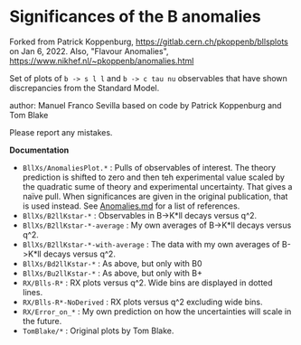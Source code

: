 Significances of the B anomalies
=================================

Forked from Patrick Koppenburg, https://gitlab.cern.ch/pkoppenb/bllsplots on Jan 6, 2022. Also, "Flavour Anomalies", https://www.nikhef.nl/~pkoppenb/anomalies.html

Set of plots of `b -> s l l` and `b -> c tau nu` observables that have shown discrepancies from the Standard Model.

author: Manuel Franco Sevilla based on code by Patrick Koppenburg and Tom Blake

Please report any mistakes.

**Documentation**
- `BllXs/AnomaliesPlot.*` : Pulls of observables of interest. The theory prediction is shifted to zero and then teh experimental value scaled by the quadratic sume of theory and experimental uncertainty. That gives a naïve pull. When significances are given in the original publication, that is used instead. See [Anomalies.md](BllsXs/Anomalies.md) for a list of references.
- `BllXs/B2llKstar-*` : Observables in B->K*ll decays versus q^2. 
- `BllXs/B2llKstar-*-average` : My own averages of B->K*ll decays versus q^2. 
- `BllXs/B2llKstar-*-with-average` : The data with my own averages of B->K*ll decays versus q^2. 
- `BllXs/Bd2llKstar-*` : As above, but only with B0 
- `BllXs/Bu2llKstar-*` : As above, but only with B+ 
- `RX/Blls-R*` : RX plots versus q^2. Wide bins are displayed in dotted lines.
- `RX/Blls-R*-NoDerived` : RX plots versus q^2 excluding wide bins.
- `RX/Error_on_*` : My own prediction on how the uncertainties will scale in the future. 
- `TomBlake/*` : Original plots by Tom Blake.

